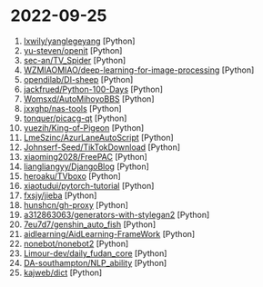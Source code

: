 # 2022-09-25

1. [lxwily/yanglegeyang](https://github.com/lxwily/yanglegeyang "羊了个羊通关助手（更新2022-09-24 14:30:00分）全网唯一，禁止盗版！羊了个羊助手，羊了个羊一键闯关。") [Python]
2. [yu-steven/openit](https://github.com/yu-steven/openit "致力于打造免费无感的翻墙环境") [Python]
3. [sec-an/TV_Spider](https://github.com/sec-an/TV_Spider "TVBoxOSC 服务端爬虫 Custom Server Spider for Tv Written in Python3") [Python]
4. [WZMIAOMIAO/deep-learning-for-image-processing](https://github.com/WZMIAOMIAO/deep-learning-for-image-processing "deep learning for image processing including classification and object-detection etc.") [Python]
5. [opendilab/DI-sheep](https://github.com/opendilab/DI-sheep "深度强化学习 + 羊了个羊（Deep Reinforcement Learning + 3 Tiles Game") [Python]
6. [jackfrued/Python-100-Days](https://github.com/jackfrued/Python-100-Days "Python - 100天从新手到大师") [Python]
7. [Womsxd/AutoMihoyoBBS](https://github.com/Womsxd/AutoMihoyoBBS "米游社自动签到，支持：崩坏二、崩坏三、原神、未定事件簿，米游币自动获取") [Python]
8. [jxxghp/nas-tools](https://github.com/jxxghp/nas-tools "NAS媒体库资源归集、整理自动化工具") [Python]
9. [tonquer/picacg-qt](https://github.com/tonquer/picacg-qt "哔咔漫画, PicACG comic PC client(Windows, Linux, MacOS)") [Python]
10. [yuezih/King-of-Pigeon](https://github.com/yuezih/King-of-Pigeon "欢迎 star ，有机会会继续更新。") [Python]
11. [LmeSzinc/AzurLaneAutoScript](https://github.com/LmeSzinc/AzurLaneAutoScript "Azur Lane bot (CN/EN/JP/TW) 碧蓝航线脚本 | 无缝委托科研，全自动大世界") [Python]
12. [Johnserf-Seed/TikTokDownload](https://github.com/Johnserf-Seed/TikTokDownload "抖音去水印视频批量下载") [Python]
13. [xiaoming2028/FreePAC](https://github.com/xiaoming2028/FreePAC "科学上网/翻墙梯子/自由上网/SS/SSR/V2Ray/Brook 搭建教程 免费机场、VPN工具") [Python]
14. [liangliangyy/DjangoBlog](https://github.com/liangliangyy/DjangoBlog "🍺基于Django的博客系统") [Python]
15. [heroaku/TVboxo](https://github.com/heroaku/TVboxo "自用资源") [Python]
16. [xiaotudui/pytorch-tutorial](https://github.com/xiaotudui/pytorch-tutorial "PyTorch深度学习快速入门教程（绝对通俗易懂！）") [Python]
17. [fxsjy/jieba](https://github.com/fxsjy/jieba "结巴中文分词") [Python]
18. [hunshcn/gh-proxy](https://github.com/hunshcn/gh-proxy "github release、archive以及项目文件的加速项目") [Python]
19. [a312863063/generators-with-stylegan2](https://github.com/a312863063/generators-with-stylegan2 "Here is a series of face generators based on StyleGAN2") [Python]
20. [7eu7d7/genshin_auto_fish](https://github.com/7eu7d7/genshin_auto_fish "基于深度强化学习的原神自动钓鱼AI") [Python]
21. [aidlearning/AidLearning-FrameWork](https://github.com/aidlearning/AidLearning-FrameWork "🔥🔥AidLearning is a powerful AIOT development platform, AidLearning builds a linux env supporting GUI, deep learning and visual IDE on Android...Now Aid supports CPU+GPU+NPU for inference with high performance acceleration...Linux on Android or HarmonyOS") [Python]
22. [nonebot/nonebot2](https://github.com/nonebot/nonebot2 "跨平台 Python 异步聊天机器人框架 / Asynchronous multi-platform chatbot framework written in Python") [Python]
23. [Limour-dev/daily_fudan_core](https://github.com/Limour-dev/daily_fudan_core "daily_fudan的代码，无需fork；请fork https://github.com/Limour-dev/daily_fudan_actions 来自动执行该repo下的最新代码。有问题请提issue") [Python]
24. [DA-southampton/NLP_ability](https://github.com/DA-southampton/NLP_ability "总结梳理自然语言处理工程师(NLP)需要积累的各方面知识，包括面试题，各种基础知识，工程能力等等，提升核心竞争力") [Python]
25. [kajweb/dict](https://github.com/kajweb/dict "英语字典 英语词库 字典词库 四级单词 六级单词 考研单词 雅思 托福 SAT GMAT TOEFL GRE") [Python]
